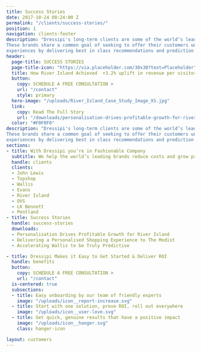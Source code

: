 ```yaml
---
title: Success Stories
date: 2017-10-24 08:24:00 Z
permalink: "/clients/success-stories/"
position: 1
navigation: clients-footer
description: "Dressipi's long-term clients are some of the world’s leading retail brands.
These brands share a common goal of seeking to offer their customers unbeatable
experiences by delivering best in class recommendations and prediction scores."
header:
  page-title: SUCCESS STORIES
  page-title-icon: "https://via.placeholder.com/30x30?text=Placeholder"   
  title: How River Island Achieved  +3.2% uplift in revenue per visitor and +20% AOV increase with Dressipi’s Revenue Optimisation Platform.
  button:
    copy: SCHEDULE A FREE CONSULTATION >
    url: "/contact"
    style: primary
  hero-image: "/uploads/River_Island_Case_Study_Image_XS.jpg"
  link:
    copy: Read The Full Story
    url: "/downloads/personalisation-drives-profitable-growth-for-river-island/"
  color: "#F0F0F0"
description: "Dressipi's long-term clients are some of the world’s leading retail brands.
These brands share a common goal of seeking to offer their customers unbeatable
experiences by delivering best in class recommendations and prediction scores."
sections:
- title: With Dressipi you’re in Fashionable Company
  subtitle: We help the world’s leading brands reduce costs and grow profitably 
  handle: clients
  clients:
  - John Lewis
  - Topshop
  - Wallis
  - Evans
  - River Island
  - OVS
  - LK Bennett
  - Pentland
- title: Success Stories
  handle: success-stories
  downloads:
  - Personalisation Drives Profitable Growth for River Island
  - Delivering a Personalised Shopping Experience to The Modist
  - Accelerating Wallis to be Truly Predictive

- title: Dressipi Makes it Easy to Get Started & Deliver ROI
  handle: benefits
  button:
    copy: SCHEDULE A FREE CONSULTATION >
    url: "/contact"
  is-centered: true
  subsections:
  - title: Easy onboarding by our team of friendly experts
    image: "/uploads/icon__report-increase.svg"
  - title: Start with one solution, prove ROI, roll out everywhere
    image: "/uploads/icon__user-love.svg"
  - title: Get quick, genuine results that have a positive impact
    image: "/uploads/icon__hanger.svg"
    class: hanger-icon

layout: customers
---
```



